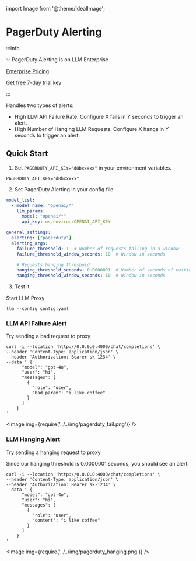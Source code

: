 import Image from '@theme/IdealImage';

# PagerDuty Alerting

:::info

✨ PagerDuty Alerting is on LLM Enterprise

[Enterprise Pricing](https://www.llm.ai/#pricing)

[Get free 7-day trial key](https://www.llm.ai/#trial)

:::

Handles two types of alerts:
- High LLM API Failure Rate. Configure X fails in Y seconds to trigger an alert.
- High Number of Hanging LLM Requests. Configure X hangs in Y seconds to trigger an alert.


## Quick Start

1. Set `PAGERDUTY_API_KEY="d8bxxxxx"` in your environment variables.

```
PAGERDUTY_API_KEY="d8bxxxxx"
```

2. Set PagerDuty Alerting in your config file.

```yaml
model_list:
  - model_name: "openai/*"
    llm_params:
      model: "openai/*"
      api_key: os.environ/OPENAI_API_KEY

general_settings: 
  alerting: ["pagerduty"]
  alerting_args:
    failure_threshold: 1  # Number of requests failing in a window
    failure_threshold_window_seconds: 10  # Window in seconds

    # Requests hanging threshold
    hanging_threshold_seconds: 0.0000001  # Number of seconds of waiting for a response before a request is considered hanging
    hanging_threshold_window_seconds: 10  # Window in seconds
```


3. Test it 


Start LLM Proxy

```shell
llm --config config.yaml
```

### LLM API Failure Alert
Try sending a bad request to proxy 

```shell
curl -i --location 'http://0.0.0.0:4000/chat/completions' \
--header 'Content-Type: application/json' \
--header 'Authorization: Bearer sk-1234' \
--data ' {
      "model": "gpt-4o",
      "user": "hi",
      "messages": [
        {
          "role": "user",
          "bad_param": "i like coffee"
        }
      ]
    }
'
```

<Image img={require('../../img/pagerduty_fail.png')} />

### LLM Hanging Alert

Try sending a hanging request to proxy 

Since our hanging threshold is 0.0000001 seconds, you should see an alert.

```shell
curl -i --location 'http://0.0.0.0:4000/chat/completions' \
--header 'Content-Type: application/json' \
--header 'Authorization: Bearer sk-1234' \
--data ' {
      "model": "gpt-4o",
      "user": "hi",
      "messages": [
        {
          "role": "user",
          "content": "i like coffee"
        }
      ]
    }
'
```

<Image img={require('../../img/pagerduty_hanging.png')} />



